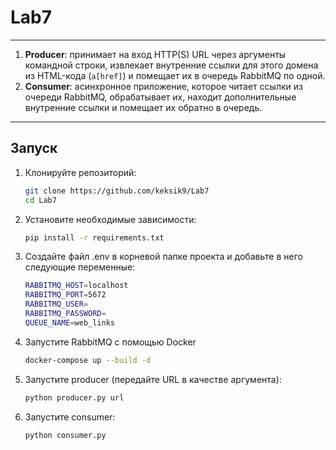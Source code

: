 # Lab7

---
1. **Producer**: принимает на вход HTTP(S) URL через аргументы командной строки, извлекает внутренние ссылки для этого домена из HTML-кода (`a[href]`) и помещает их в очередь RabbitMQ по одной.
2. **Consumer**: асинхронное приложение, которое читает ссылки из очереди RabbitMQ, обрабатывает их, находит дополнительные внутренние ссылки и помещает их обратно в очередь.

---

## Запуск

1. Клонируйте репозиторий:
    ```bash
    git clone https://github.com/keksik9/Lab7
    cd Lab7
    ```


2. Установите необходимые зависимости:
    ```bash
    pip install -r requirements.txt
    ```


3. Создайте файл .env в корневой папке проекта и добавьте в него следующие переменные:
    ```bash
    RABBITMQ_HOST=localhost
    RABBITMQ_PORT=5672
    RABBITMQ_USER=
    RABBITMQ_PASSWORD=
    QUEUE_NAME=web_links
    ```

4. Запустите RabbitMQ с помощью Docker
    ```bash
    docker-compose up --build -d
    ```
    
5. Запустите producer (передайте URL в качестве аргумента):
     ```bash
     python producer.py url
     ```


6. Запустите consumer:
     ```bash
     python consumer.py
     ```
